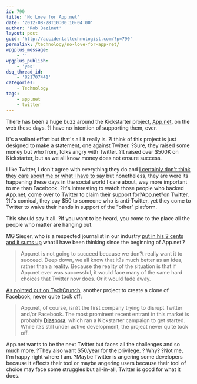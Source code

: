 ```yaml
---
id: 790
title: 'No Love for App.net'
date: '2012-08-28T10:00:10-04:00'
author: 'Rob Bazinet'
layout: post
guid: 'http://accidentaltechnologist.com/?p=790'
permalink: /technology/no-love-for-app-net/
wpgplus_message:
    - ''
wpgplus_publish:
    - 'yes'
dsq_thread_id:
    - '821707441'
categories:
    - Technology
tags:
    - app.net
    - twitter
---
```


There has been a huge buzz around the Kickstarter project, [App.net](http://app.net/), on the web these days. ?I have no intention of supporting them, ever.

It's a valiant effort but that's all it really is. ?I think of this project is just designed to make a statement, one against Twitter. ?Sure, they raised some money but who from, folks angry with Twitter. ?It raised over $500K on Kickstarter, but as we all know money does not ensure success.

I like Twitter, I don't agree with everything they do and [I certainly don't think they care about me or what I have to say](http://accidentaltechnologist.com/technology/tweet-less-blog-more-and-keep-your-content/) but nonetheless, they are were its happening these days in the social world I care about, way more important to me than Facebook. ?It's interesting to watch those people who backed App.net, come over to Twitter to claim their support for?App.net?on Twitter. ?It's comical, they pay $50 to someone who is anti-Twitter, yet they come to Twitter to waive their hands in support of the "other" platform.

This should say it all. ?If you want to be heard, you come to the place all the people who matter are hanging out.

MG Sieger, who is a respected journalist in our industry [put in his 2 cents and it sums up](http://massivegreatness.com/walter-white) what I have been thinking since the beginning of App.net.?

> App.net is not going to succeed because we don?t really want it to succeed. Deep down, we all know that it?s much better as an idea, rather than a reality. Because the reality of the situation is that if App.net ever was successful, it would face many of the same hard choices that Twitter now does. Or it would fade away.

[As pointed out on TechCrunch](http://techcrunch.com/2012/08/12/app-net-reaches-its-500k-funding-goal-with-38-hours-to-spare/), another project to create a clone of Facebook, never quite took off:

> App.net, of course, isn?t the first company trying to disrupt Twitter and/or Facebook. The most prominent recent entrant in this market is probably [Diaspora](http://diasporaproject.org/), which ran a Kickstarter campaign to get started. While it?s still under active development, the project never quite took off.

App.net wants to be the next Twitter but faces all the challenges and so much more. ?They also want $50/year for the privilege. ? Why? ?Not me, I'm happy right where I am. ?Maybe Twitter is angering some developers because it effects their tool or maybe angering users because their tool of choice may face some struggles but all-in-all, Twitter is good for what it does.